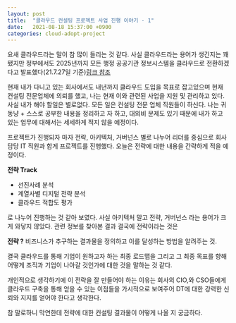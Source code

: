```yaml
---
layout: post
title:  "클라우드 컨설팅 프로젝트 사업 진행 이야기 - 1"
date:   2021-08-18 15:37:00 +0900
categories: cloud-adopt-project
---
```


요새 클라우드라는 말이 참 많이 들리는 것 같다. 사실 클라우드라는 용어가 생긴지는 꽤 됐지만 정부에서도 2025년까지 모든 행정 공공기관 정보시스템을 클라우드로 전환하겠다고 발표했다(21.7.27일 기준)[링크 참조](https://blog.naver.com/mirae_saram/222447472086)

현재 내가 다니고 있는 회사에서도 내년까지 클라우드 도입을 목표로 잡고있으며 현재 컨설팅 전문업체에 의뢰를 했고, 나는 현재 이와 관련된 사업을 지원 및 관리하고 있다. 사실 내가 해야 할일은 별로없다. 모든 일은 컨설팅 전문 업체 직원들이 하신다. 나는 귀동냥 + 스스로 공부한 내용을 정리하고 자 하고, 대외비 문제도 있기 때문에 내가 하고 있는 업무에 대해서는 세세하게 적지 않을 예정이다. 

​프로젝트가 진행되자 마자 전략, 아키텍처, 거버넌스 별로 나누어 리더를 중심으로 회사 담당 IT 직원과 함게 프로젝트를 진행했다.
오늘은 전략에 대한 내용을 간략하게 적을 예정이다.

​**전략 Track**
- 선진사례 분석
- 계열사별 디지털 전략 분석
- 클라우드 적합도 평가

로 나누어 진행하는 것 같아 보였다. 사실 아키텍처 말고 전략, 거버넌스 라는 용어가 크게 와닿지 않았다. 관련 정보를 찾아본 결과 결국에 전략이라는 것은

**전략 ?** 비즈니스가 추구하는 결과물을 정의하고 이를 달성하는 방법을 알려주는 것.

결국 클라우드를 통해 기업이 원하고자 하는 최종 로드맵을 그리고 그 최종 목표를 향해 어떻게 조직과 기업이 나아갈 것인가에 대한 것을 말하는 것 같다.

​개인적으로 생각하기에 이 전략을 잘 만들어야 하는 이유는 회사의 CIO,와 CSO들에게 클라우드 구축을 통해 얻을 수 있는 이점들을 가시적으로 보여주어 DT에 대한 강력한 신뢰와 지지를 얻어야 한다고 생각한다.

참 말로하니 막연한데  전략에 대한 컨설팅 결과물이 어떻게 나올 지 궁금하다.